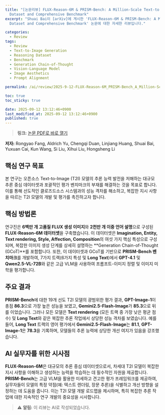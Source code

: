 ```yaml
---
title: "[논문리뷰] FLUX-Reason-6M & PRISM-Bench: A Million-Scale Text-to-Image Reasoning
  Dataset and Comprehensive Benchmark"
excerpt: "Shuai Bai이 [arXiv]에 게시한 'FLUX-Reason-6M & PRISM-Bench: A Million-Scale Text-to-Image Reasoning
  Dataset and Comprehensive Benchmark' 논문에 대한 자세한 리뷰입니다."

categories:
  - Review
tags:
  - Review
  - Text-to-Image Generation
  - Reasoning Dataset
  - Benchmark
  - Generation Chain-of-Thought
  - Vision-Language Model
  - Image Aesthetics
  - Prompt Alignment

permalink: /ai/review/2025-9-12-FLUX-Reason-6M_PRISM-Bench_A_Million-Scale_Text-to-Image_Reasoning_Dataset_and_Comprehensive_Benchmark/

toc: true
toc_sticky: true

date: 2025-09-12 13:12:46+0900
last_modified_at: 2025-09-12 13:12:46+0900
published: true
---
```

> **링크:** [논문 PDF로 바로 열기](https://arxiv.org/abs/2509.09680)

**저자:** Rongyao Fang, Aldrich Yu, Chengqi Duan, Linjiang Huang, Shuai Bai, Yuxuan Cai, Kun Wang, Si Liu, Xihui Liu, Hongsheng Li



## 핵심 연구 목표
본 연구는 오픈소스 Text-to-Image (T2I) 모델의 추론 능력 발전을 저해하는 대규모 추론 중심 데이터셋과 포괄적인 평가 벤치마크의 부재를 해결하는 것을 목표로 합니다. 이를 통해 선도적인 클로즈드소스 시스템과의 성능 격차를 해소하고, 복잡한 지시 사항을 따르는 T2I 모델의 개발 및 평가를 촉진하고자 합니다.

## 핵심 방법론
연구진은 **6백만 개 고품질 FLUX 생성 이미지**와 **2천만 개 이중 언어 설명**으로 구성된 **FLUX-Reason-6M 데이터셋**을 구축했습니다. 이 데이터셋은 **Imagination, Entity, Text rendering, Style, Affection, Composition**의 여섯 가지 핵심 특성으로 구성되며, 복잡한 이미지 생성 단계를 상세히 설명하는 **Generation Chain-of-Thought (GCoT)**를 포함합니다. 또한, 이 데이터셋과 GCoT를 기반으로 **PRISM-Bench 벤치마크**를 개발하여, 7가지 트랙(6가지 특성 및 **Long Text**)에서 **GPT-4.1** 및 **Qwen2.5-VL-72B**와 같은 고급 VLM을 사용하여 프롬프트-이미지 정렬 및 이미지 미학을 평가합니다.

## 주요 결과
**PRISM-Bench**에 대한 19개 선도 T2I 모델의 광범위한 평가 결과, **GPT-Image-1**이 총점 **86.3**으로 가장 높은 성능을 보였고, **Gemini2.5-Flash-Image**가 **85.3**으로 뒤를 이었습니다. 그러나 모든 모델은 **Text rendering** (모든 트랙 중 가장 낮은 평균 점수) 및 **Long Text**와 같은 복잡한 추론 작업에서 상당한 성능 격차를 보였습니다. 예를 들어, **Long Text** 트랙의 영어 평가에서 **Gemini2.5-Flash-Image**는 **81.1**, **GPT-Image-1**은 **78.3**을 기록하며, 모델들의 추론 능력에 상당한 개선 여지가 있음을 강조했습니다.

## AI 실무자를 위한 시사점
**FLUX-Reason-6M**은 대규모의 추론 중심 데이터셋으로서, 차세대 T2I 모델이 복잡한 지시 사항을 이해하고 생성하는 능력을 학습하는 데 필수적인 자원을 제공합니다. **PRISM-Bench**는 고급 VLM을 활용한 미세하고 견고한 평가 프레임워크를 제공하여, 실무자들이 모델의 특정 약점(예: 텍스트 렌더링, 장문 추론)을 식별하고 개선 방향을 설정하는 데 도움을 줍니다. 이는 T2I 모델 개발 로드맵을 제시하며, 특히 복잡한 추론 작업에 대한 지속적인 연구 개발의 중요성을 시사합니다.

> ⚠️ **알림:** 이 리뷰는 AI로 작성되었습니다.